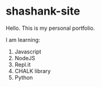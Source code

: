 # shashank-site
Hello. This is my personal portfolio.

I am learning:
1. Javascript
1. NodeJS
1. Repl.it
1. CHALK library
1. Python